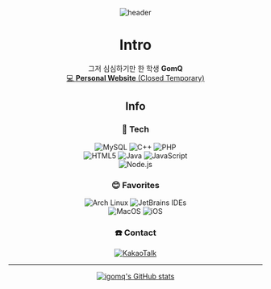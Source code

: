 <div align='center'>

  
  
  ![header](https://capsule-render.vercel.app/api?type=waving&color=gradient&height=300&section=header&text=Welcome👋&fontSize=70&desc=iGomQ%20Github)

# Intro
그저 심심하기만 한 학생 **GomQ**
<br/>
[💻 **Personal Website** (Closed Temporary)](https://gomq.me)

## Info

### 🔧 Tech
![MySQL](https://img.shields.io/badge/mysql-%2300599C.svg?style=for-the-badge&logo=mysql&logoColor=white)
![C++](https://img.shields.io/badge/c%2b%2b-%2300f.svg?style=for-the-badge&logo=c%2b%2b&logoColor=white)
![PHP](https://img.shields.io/badge/PHP-777BB4?style=for-the-badge&logo=php&logoColor=white)
<br/>
![HTML5](https://img.shields.io/badge/html-E34F26?style=for-the-badge&logo=html5&logoColor=white)
![Java](https://img.shields.io/badge/java-%23ED8B00.svg?style=for-the-badge&logo=openjdk&logoColor=white)
![JavaScript](https://img.shields.io/badge/javascript-F7DF1E.svg?style=for-the-badge&logo=javascript&logoColor=black)
<br/>
![Node.js](https://img.shields.io/badge/node.js-0db60d?style=for-the-badge&logo=node.js&logoColor=darkgreen)

### 😊 Favorites
![Arch Linux](https://img.shields.io/badge/Arch_Linux-1793D1?style=for-the-badge&logo=arch-linux&logoColor=white)
![JetBrains IDEs](https://img.shields.io/static/v1?style=for-the-badge&logo=JetBrains&label=&message=JetBrains%20IDEs&color=darkblue)
<br/>
![MacOS](https://img.shields.io/badge/mac%20os-000000?style=for-the-badge&logo=apple&logoColor=white)
![iOS](https://img.shields.io/badge/iOS-000000?style=for-the-badge&logo=ios&logoColor=white)

### ☎️ Contact
[![KakaoTalk](https://img.shields.io/badge/kakaotalk-ffcd00.svg?style=for-the-badge&logo=kakaotalk&logoColor=000000)](https://open.kakao.com/me/main)
-- -- --
[![igomq's GitHub stats](https://github-readme-stats.vercel.app/api?username=igomq)](https://github.com/anuraghazra/github-readme-stats)
</div>
